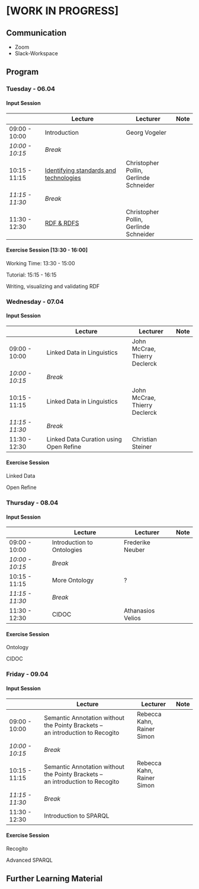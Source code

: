 # [WORK IN PROGRESS]

## Communication

- Zoom
- Slack-Workspace

## Program

### Tuesday - 06.04

#### Input Session

|                 | Lecture                                                      | Lecturer                                     | Note |
| --------------- | ------------------------------------------------------------ | -------------------------------------------- | ---- |
| 09:00 - 10:00   | Introduction                                                 | Georg Vogeler                                |      |
| *10:00 - 10:15* | *Break*                                                      |                                              |      |
| 10:15 - 11:15   | [Identifying standards and technologies](https://docs.google.com/presentation/d/1T7SW8qbnpFYdLQEOIN8StRZJ4cMedFHYWL08Ve35WXI/edit?usp=sharing) | Christopher Pollin, <br />Gerlinde Schneider |      |
| *11:15 - 11:30* | *Break*                                                      |                                              |      |
| 11:30 - 12:30   | [RDF & RDFS](https://docs.google.com/presentation/d/1uv8o7v4b0DWM75JQBEG9GNrMiq2wYY45Drq7oIvE0n8/edit?usp=sharing) | Christopher Pollin, <br />Gerlinde Schneider |      |

#### Exercise Session [13:30 - 16:00]

Working Time: 13:30 - 15:00

Tutorial: 15:15 - 16:15

Writing, visualizing and validating RDF

### Wednesday - 07.04

#### Input Session

|                 | Lecture                                | Lecturer                            | Note |
| --------------- | -------------------------------------- | ----------------------------------- | ---- |
| 09:00 - 10:00   | Linked Data in Linguistics             | John McCrae, <br />Thierry Declerck |      |
| *10:00 - 10:15* | *Break*                                |                                     |      |
| 10:15 - 11:15   | Linked Data in Linguistics             | John McCrae, <br />Thierry Declerck |      |
| *11:15 - 11:30* | *Break*                                |                                     |      |
| 11:30 - 12:30   | Linked Data Curation using Open Refine | Christian Steiner                   |      |

#### Exercise Session

Linked Data

Open Refine

### Thursday - 08.04

#### Input Session

|                 | Lecture                    | Lecturer          | Note |
| --------------- | -------------------------- | ----------------- | ---- |
| 09:00 - 10:00   | Introduction to Ontologies | Frederike Neuber  |      |
| *10:00 - 10:15* | *Break*                    |                   |      |
| 10:15 - 11:15   | More Ontology              | ?                 |      |
| *11:15 - 11:30* | *Break*                    |                   |      |
| 11:30 - 12:30   | CIDOC                      | Athanasios Velios |      |

#### Exercise Session

Ontology

CIDOC 

### Friday  - 09.04

#### Input Session

|                 | Lecture                                                      | Lecturer                        | Note |
| --------------- | ------------------------------------------------------------ | ------------------------------- | ---- |
| 09:00 - 10:00   | Semantic Annotation without the Pointy Brackets – <br />an introduction to Recogito | Rebecca Kahn,<br />Rainer Simon |      |
| *10:00 - 10:15* | *Break*                                                      |                                 |      |
| 10:15 - 11:15   | Semantic Annotation without the Pointy Brackets – <br />an introduction to Recogito | Rebecca Kahn,<br />Rainer Simon |      |
| *11:15 - 11:30* | *Break*                                                      |                                 |      |
| 11:30 - 12:30   | Introduction to SPARQL                                       |                                 |      |

#### Exercise Session

Recogito

Advanced SPARQL

## Further Learning Material